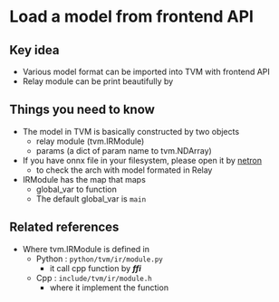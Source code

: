 # Load a model from frontend API

## Key idea
- Various model format can be imported into TVM with frontend API
- Relay module can be print beautifully by 

## Things you need to know
- The model in TVM is basically constructed by two objects
  - relay module (tvm.IRModule)
  - params (a dict of param name to tvm.NDArray)
- If you have onnx file in your filesystem, please open it by [netron](https://lutzroeder.github.io/netron/)
  - to check the arch with model formated in Relay
- IRModule has the map that maps
  - global_var to function
  - The default global_var is `main`

## Related references
- Where tvm.IRModule is defined in
  - Python : `python/tvm/ir/module.py`
    - it call cpp function by **_ffi_** 
  - Cpp : `include/tvm/ir/module.h`
    - where it implement the function
